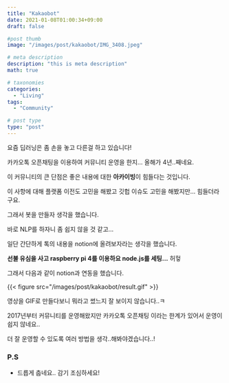 ```yaml
---
title: "Kakaobot"
date: 2021-01-08T01:00:34+09:00
draft: false

#post thumb
image: "/images/post/kakaobot/IMG_3408.jpeg"

# meta description
description: "this is meta description"
math: true

# taxonomies
categories: 
  - "Living"
tags:
  - "Community"

# post type
type: "post"
---
```


요즘 딥러닝은 좀 손을 놓고 다른걸 하고 있습니다!

카카오톡 오픈채팅을 이용하여 커뮤니티 운영을 한지... 올해가 4년..째네요.

이 커뮤니티의 큰 단점은 좋은 내용에 대한 **아카이빙**이 힘들다는 것입니다. 

이 사항에 대해 플랫폼 이전도 고민을 해봤고 깃헙 이슈도 고민을 해봤지만... 힘들더라구요.

그래서 봇을 만들자 생각을 했습니다. 

바로 NLP를 하자니 좀 쉽지 않을 것 같고...

일단 간단하게 톡의 내용을 notion에 올려보자라는 생각을 했습니다. 

**선불 유심을 사고 raspberry pi 4를 이용하요 node.js를 세팅...** 허헣 

그래서 다음과 같이 notion과 연동을 했습니다. 

{{< figure src="/images/post/kakaobot/result.gif" >}}

영상을 GIF로 만들다보니 뭐라고 썼느지 잘 보이지 않습니다..ㅋ 

2017년부터 커뮤니티를 운영해왔지만 카카오톡 오픈채팅 이라는 한계가 있어서 운영이 쉽지 않네요..

더 잘 운영할 수 있도록 여러 방법을 생각..해봐야겠습니다..!

### P.S
- 드릅게 춥네요.. 감기 조심하세요!